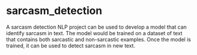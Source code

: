 # sarcasm_detection
A sarcasm detection NLP project can be used to develop a model that can identify sarcasm in text. The model would be trained on a dataset of text that contains both sarcastic and non-sarcastic examples. Once the model is trained, it can be used to detect sarcasm in new text.
